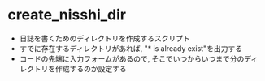 # create_nisshi_dir
- 日誌を書くためのディレクトリを作成するスクリプト
- すでに存在するディレクトリがあれば, "* is already exist"を出力する
- コードの先端に入力フォームがあるので, そこでいつからいつまで分のディレクトリを作成するのか設定する
